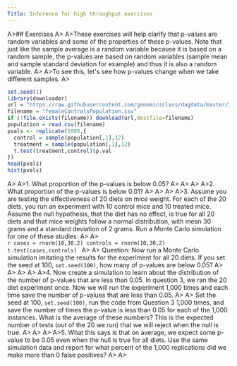 ```yaml
---
Title: Inference for high throughput exercises
---
```


A>## Exercises
A>
A>These exercises will help clarify that p-values are random variables and some of the properties of these p-values. Note that just like the sample average is a random variable because it is based on a random sample, the p-values are based on random variables (sample mean and sample standard deviation for example) and thus it is also a random variable.
A>
A>To see this, let's see how p-values change when we take different samples.
A>
```r
set.seed(1)
library(downloader)
url = "https://raw.githubusercontent.com/genomicsclass/dagdata/master/inst/extdata/femaleControlsPopulation.csv"
filename = "femaleControlsPopulation.csv"
if (!file.exists(filename)) download(url,destfile=filename)
population = read.csv(filename)
pvals <- replicate(1000,{
  control = sample(population[,1],12)
  treatment = sample(population[,1],12)
  t.test(treatment,control)$p.val
})
head(pvals)
hist(pvals)
```
A>
A>1. What proportion of the p-values is below 0.05?
A>
A>
A>
A>2. What proportion of the p-values is below 0.01?
A>
A>
A>
A>3. Assume you are testing the effectiveness of 20 diets on mice weight. For each of the 20 diets, you run an experiment with 10 control mice and 10 treated mice. Assume the null hypothesis, that the diet has no effect, is true for all 20 diets and that mice weights follow a normal distribution, with mean 30 grams and a standard deviation of 2 grams. Run a Monte Carlo simulation for one of these studies:
A>
A>    
    ```r
    cases = rnorm(10,30,2)
    controls = rnorm(10,30,2)
    t.test(cases,controls)
    ```
A>
A>    Question: Now run a Monte Carlo simulation imitating the results for the experiment for all 20 diets. If you set the seed at 100, `set.seed(100)`, how many of p-values are below 0.05?
A>
A>
A>
A>
A>4. Now create a simulation to learn about the distribution of the number of p-values that are less than 0.05. In question 3, we ran the 20 diet experiment once. Now we will run the experiment 1,000 times and each time save the number of p-values that are less than 0.05. 
A>
A>    Set the seed at 100, `set.seed(100)`, run the code from Question 3 1,000 times, and save the number of times the p-value is less than 0.05 for each of the 1,000 instances. What is the average of these numbers? This is the expected number of tests (out of the 20 we run) that we will reject when the null is true.
A>
A>
A>
A>5. What this says is that on average, we expect some p-value to be 0.05 even when the null is true for all diets. Use the same simulation data and report for what percent of the 1,000 replications did we make more than 0 false positives?
A>
A>
